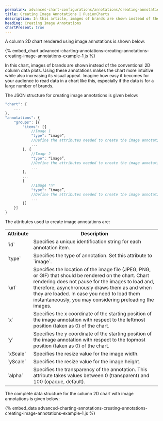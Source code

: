 ```yaml
---
permalink: advanced-chart-configurations/annotations/creating-annotations/creating-image-annotations.html
title: Creating Image Annotations | FusionCharts
description: In this article, images of brands are shown instead of the conventional 2D column data plots. Using these annotations makes the chart more intuitive while also increasing its visual appeal.
heading: Creating Image Annotations
chartPresent: true
---
```


A column 2D chart rendered using image annotations is shown below:

{% embed_chart advanced-charting-annotations-creating-annotations-creating-image-annotations-example-1.js %}

In this chart, images of brands are shown instead of the conventional 2D column data plots. Using these annotations makes the chart more intuitive while also increasing its visual appeal. Imagine how easy it becomes for your audience to read data in a chart like this, especially if the data is for a large number of brands.

The JSON structure for creating image annotations is given below:

```javascript
"chart": {
    ...
},
"annotations": {
    "groups": [{
        "items": [{
            //Image 1
            "type": “image”,
            //Define the attributes needed to create the image annotation
            ...
        }, {
            //Image 2
            "type": “image”,
            //Define the attributes needed to create the image annotation
            ...
        },
        ...
        {
            //Image *n*
            "type": “image”,
            //Define the attributes needed to create the image annotation
            ...
        }]
    }]
}
```

The attributes used to create image annotations are:

<table>
  <tr>
    <th>Attribute</th>
    <th>Description</th>
  </tr>
  <tr>
    <td>`id`</td>
    <td>Specifies a unique identification string for each annotation item. </td>
  </tr>
  <tr>
    <td>`type`</td>
    <td>Specifies the type of annotation. Set this attribute to `image`. </td>
  </tr>
  <tr>
    <td>`url`</td>
    <td>Specifies the location of the image file (JPEG, PNG, or GIF) that should be rendered on the chart.
Chart rendering does not pause for the images to load and, therefore, asynchronously draws them as and when they are loaded. In case you need to load them instantaneously, you may considering preloading the images.</td>
  </tr>
  <tr>
    <td>`x`</td>
    <td>Specifies the x coordinate of the starting position of the image annotation with respect to the leftmost position (taken as 0) of the chart. </td>
  </tr>
  <tr>
    <td>`y`</td>
    <td>Specifies the y coordinate of the starting position of the image annotation with respect to the topmost position (taken as 0) of the chart.</td>
  </tr>
  <tr>
    <td>`xScale`</td>
    <td>Specifies the resize value for the image width.</td>
  </tr>
  <tr>
    <td>`yScale`</td>
    <td>Specifies the resize value for the image height.</td>
  </tr>
  <tr>
    <td>`alpha`</td>
    <td>Specifies the transparency of the annotation. This attribute takes values between 0 (transparent) and 100 (opaque, default). </td>
  </tr>
</table>


The complete data structure for the column 2D chart with image annotations is given below:

{% embed_data advanced-charting-annotations-creating-annotations-creating-image-annotations-example-1.js %}

